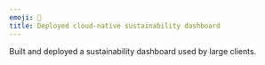 ```yaml
---
emoji: 🚀
title: Deployed cloud-native sustainability dashboard
---
```


Built and deployed a sustainability dashboard used by large clients.